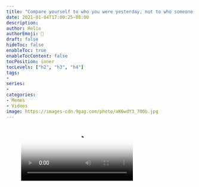 ```yaml
---
title: "Compare yourself to who you were yesterday, not to who someone else is today (Dr Jordan B Peterson)"
date: 2021-01-04T17:00:25-08:00
description:
author: Helio
authorEmoji: 📡
draft: false
hideToc: false
enableToc: true
enableTocContent: false
tocPosition: inner
tocLevels: ["h2", "h3", "h4"]
tags:
- 
series:
-
categories:
- Memes
- Videos
image: https://images-cdn.9gag.com/photo/aK6wdY3_700b.jpg
---
```


<!-- blank line -->
<figure class="video_container">
  <video controls="true" allowfullscreen="true" poster="https://images-cdn.9gag.com/photo/aK6wdY3_700b.jpg">
    <source src="https://img-9gag-fun.9cache.com/photo/aK6wdY3_460sv.mp4" type="video/mp4">
  </video>
</figure>
<!-- blank line -->